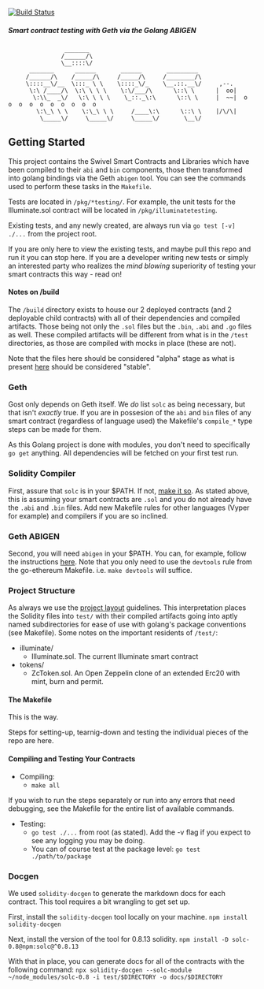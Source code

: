 [![Build Status](https://travis-ci.com/Swivel-Finance/gost.svg?token=mHzJQzb11WHSPwztZw8B&branch=main)](https://travis-ci.com/Swivel-Finance/gost)
##### Smart contract testing with Geth via the Golang ABIGEN
```
                _______                                 
               /______/\                                
               \__::::\/                                
      _______      ______       ______       _________  
     /______/\    /_____/\     /_____/\     /________/\ 
     \::::__\/__  \:::_ \ \    \::::_\/_    \__.::.__\/     ,--.
      \:\ /____/\  \:\ \ \ \    \:\/___/\      \::\ \      |  oo|
       \:\\_  _\/   \:\ \ \ \    \_::._\:\      \::\ \     |  ~~|  o  o  o  o  o  o  o  o  o  o  
        \:\_\ \ \    \:\_\ \ \     /____\:\      \::\ \    |/\/\|
         \_____\/     \_____\/     \_____\/       \__\/ 
```
## Getting Started
This project contains the Swivel Smart Contracts and Libraries which have been compiled to their `abi` and `bin` components, those then transformed into
golang bindings via the Geth `abigen` tool. You can see the commands used to perform these tasks in the `Makefile`.

Tests are located in `/pkg/*testing/`. For example, the unit tests for the Illuminate.sol contract will be located in `/pkg/illuminatetesting`. 

Existing tests, and any newly created, are always run via `go test [-v] ./...` from the project root.

If you are only here to view the existing tests, and maybe pull this repo and run it you can stop here. If you are a developer writing new tests or simply
an interested party who realizes the *mind blowing* superiority of testing your smart contracts this way - read on!

#### Notes on /build
The `/build` directory exists to house our 2 deployed contracts (and 2 deployable child contracts) with all of their dependencies and compiled artifacts. Those being not only the `.sol` files but the
`.bin`, `.abi` and `.go` files as well. These compiled artifacts will be different from what is in the `/test` directories, as those are compiled with mocks in place (these are not).

Note that the files here should be considered "alpha" stage as what is present [here](https://github.com/Swivel-Finance/swivel/tree/main/contracts) should be considered "stable".

### Geth
Gost only depends on Geth itself. We _do_ list `solc` as being necessary, but that isn't _exactly_ true.
If you are in possesion of the `abi` and `bin` files of any smart contract (regardless of language used) the
Makefile's `compile_*` type steps can be made for them. 

As this Golang project is done with modules, you don't need to specifically `go get` anything. All dependencies will be fetched on your first test run.

### Solidity Compiler
First, assure that `solc` is in your $PATH. If not, [make it so](https://docs.soliditylang.org/en/v0.8.0/installing-solidity.html). As stated above,
this is assuming your smart contracts are `.sol` and you do not already have the `.abi` and `.bin` files. Add new Makefile rules for other languages
(Vyper for example) and compilers if you are so inclined.

### Geth ABIGEN
Second, you will need `abigen` in your $PATH. You can, for example, follow the instructions [here](https://github.com/ethereum/go-ethereum).
Note that you only need to use the `devtools` rule from the go-ethereum Makefile. i.e. `make devtools` will suffice.

### Project Structure
As always we use the [project layout](https://github.com/golang-standards/project-layout) guidelines. This interpretation places the
Solidity files into `test/` with their compiled artifacts going into aptly named subdirectories for ease of use with
golang's package conventions (see Makefile). Some notes on the important residents of `/test/`:

* illuminate/
  * Illuminate.sol. The current Illuminate smart contract
* tokens/
  * ZcToken.sol. An Open Zeppelin clone of an extended Erc20 with mint, burn and permit.

#### The Makefile
This is the way.

Steps for setting-up, tearnig-down and testing the individual pieces of the repo are here.

#### Compiling and Testing Your Contracts
* Compiling:
  * `make all`

If you wish to run the steps separately or run into any errors that need debugging, see the Makefile for the entire list of available commands.

* Testing:
    * `go test ./...` from root (as stated). Add the -v flag if you expect to see any logging you may be doing.
    * You can of course test at the package level: `go test ./path/to/package`

### Docgen
We used `solidity-docgen` to generate the markdown docs for each contract. This
tool requires a bit wrangling to get set up.

First, install the `solidity-docgen` tool locally on your machine.
`npm install solidity-docgen`

Next, install the version of the tool for 0.8.13 solidity.
`npm install -D solc-0.8@npm:solc@^0.8.13`

With that in place, you can generate docs for all of the contracts with the 
following command:
`npx solidity-docgen --solc-module ~/node_modules/solc-0.8 -i test/$DIRECTORY -o docs/$DIRECTORY`